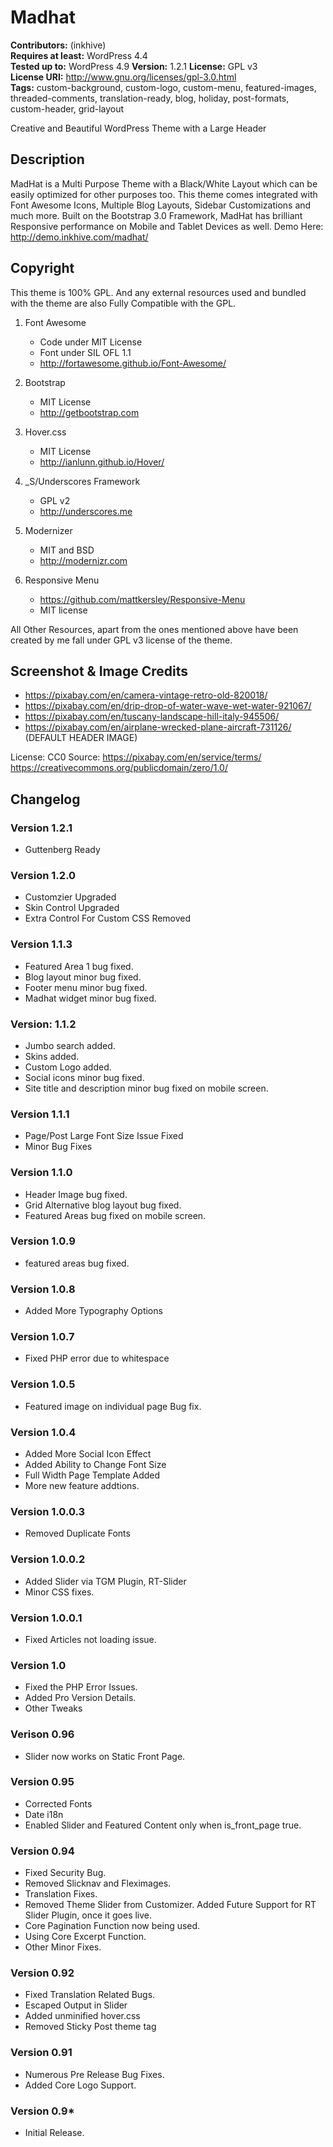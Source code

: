# Madhat

**Contributors:** (inkhive)  
**Requires at least:** WordPress 4.4  
**Tested up to:** WordPress 4.9
**Version:** 1.2.1
**License:** GPL v3  
**License URI:** http://www.gnu.org/licenses/gpl-3.0.html  
**Tags:** custom-background, custom-logo, custom-menu, featured-images, threaded-comments, translation-ready, blog, holiday, post-formats, custom-header, grid-layout

Creative and Beautiful WordPress Theme with a Large Header

## Description

MadHat is a Multi Purpose Theme with a Black/White Layout which can be easily optimized for other purposes too. This theme comes integrated with Font Awesome Icons, Multiple Blog Layouts, Sidebar Customizations and much more. Built on the Bootstrap 3.0 Framework, MadHat has brilliant Responsive performance on Mobile and Tablet Devices as well. 
Demo Here: http://demo.inkhive.com/madhat/


## Copyright


This theme is 100% GPL. And any external resources used and bundled with the theme are also Fully Compatible with the GPL.

1. Font Awesome
	- Code under MIT License
	- Font under SIL OFL 1.1 
	- http://fortawesome.github.io/Font-Awesome/
	
2. Bootstrap
	- MIT License
	- http://getbootstrap.com
	
3. Hover.css
	- MIT License
	- http://ianlunn.github.io/Hover/		
	
4. _S/Underscores Framework
	- GPL v2
	- http://underscores.me

5. Modernizer 			
	- MIT and BSD
	- http://modernizr.com
	
6. Responsive Menu
	- https://github.com/mattkersley/Responsive-Menu
	- MIT license
	
	
All Other Resources, apart from the ones mentioned above have been created by me fall under GPL v3 license of the theme.	

## Screenshot & Image Credits

* https://pixabay.com/en/camera-vintage-retro-old-820018/
* https://pixabay.com/en/drip-drop-of-water-wave-wet-water-921067/
* https://pixabay.com/en/tuscany-landscape-hill-italy-945506/
* https://pixabay.com/en/airplane-wrecked-plane-aircraft-731126/ (DEFAULT HEADER IMAGE)

License: CC0
Source: https://pixabay.com/en/service/terms/	
        https://creativecommons.org/publicdomain/zero/1.0/

## Changelog
### Version 1.2.1

* Guttenberg Ready

### Version 1.2.0

* Customzier Upgraded
* Skin Control Upgraded
* Extra Control For Custom CSS Removed

### Version 1.1.3

* Featured Area 1 bug fixed.
* Blog layout minor bug fixed.
* Footer menu minor bug fixed.
* Madhat widget minor bug fixed.

### Version: 1.1.2

* Jumbo search added.
* Skins added.
* Custom Logo added.
* Social icons minor bug fixed.
* Site title and description minor bug fixed on mobile screen.

### Version 1.1.1
* Page/Post Large Font Size Issue Fixed
* Minor Bug Fixes

### Version 1.1.0

* Header Image bug fixed.
* Grid Alternative blog layout bug fixed.
* Featured Areas bug fixed on mobile screen.

### Version 1.0.9

* featured areas bug fixed.

### Version 1.0.8

* Added More Typography Options

### Version 1.0.7

* Fixed PHP error due to whitespace
	
### Version 1.0.5

* Featured image on individual page Bug fix.

### Version 1.0.4

* Added More Social Icon Effect
* Added Ability to Change Font Size
* Full Width Page Template Added
* More new feature addtions.

### Version 1.0.0.3

* Removed Duplicate Fonts

### Version 1.0.0.2

* Added Slider via TGM Plugin, RT-Slider
* Minor CSS fixes.

### Version 1.0.0.1

* Fixed Articles not loading issue.

### Version 1.0

* Fixed the PHP Error Issues.
* Added Pro Version Details.
* Other Tweaks

### Verison 0.96
	
* Slider now works on Static Front Page.

### Version 0.95

* Corrected Fonts
* Date i18n
* Enabled Slider and Featured Content only when is_front_page true.

### Version 0.94

* Fixed Security Bug.
* Removed Slicknav and Fleximages.
* Translation Fixes.
* Removed Theme Slider from Customizer. Added Future Support for RT Slider Plugin, once it goes live. 
* Core Pagination Function now being used.
* Using Core Excerpt Function.
* Other Minor Fixes.

### Version 0.92

* Fixed Translation Related Bugs.
* Escaped Output in Slider
* Added unminified hover.css
* Removed Sticky Post theme tag

### Version 0.91

* Numerous Pre Release Bug Fixes.
* Added Core Logo Support.
	

### Version 0.9*

* Initial Release.